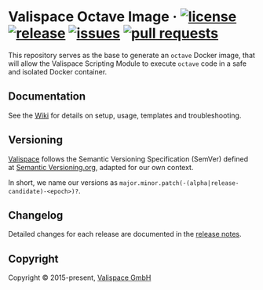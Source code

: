 # Valispace Octave Image &middot; [![license](https://img.shields.io/github/license/valispace/valifn-octave?style=plastic)](LICENSE) [![release](https://img.shields.io/github/v/release/valispace/valifn-octave?display_name=tag&sort=semver&style=plastic)](https://github.com/valispace/valifn-octave/releases) [![issues](https://img.shields.io/github/issues/valispace/valifn-octave?style=plastic)](https://github.com/valispace/valifn-octave/issues) [![pull requests](https://img.shields.io/github/issues-pr/valispace/valifn-octave?style=plastic)](https://github.com/valispace/valifn-octave/pulls)

This repository serves as the base to generate an `octave` Docker image, that will allow the Valispace Scripting Module to execute `octave` code in a safe and isolated Docker container.


## Documentation

See the [Wiki](https://github.com/valispace/valifn-octave/wiki) for details on setup, usage, templates and troubleshooting.


## Versioning

[Valispace](https://github.com/valispace) follows the Semantic Versioning Specification (SemVer) defined at [Semantic Versioning.org](https://semver.org/), adapted for our own context.

In short, we name our versions as `major.minor.patch(-(alpha|release-candidate)-<epoch>)?`.


## Changelog

Detailed changes for each release are documented in the [release notes](https://github.com/valispace/valifn-octave/releases).


## Copyright

Copyright &copy; 2015-present, [Valispace GmbH](https://www.valispace.com/about-us/)

